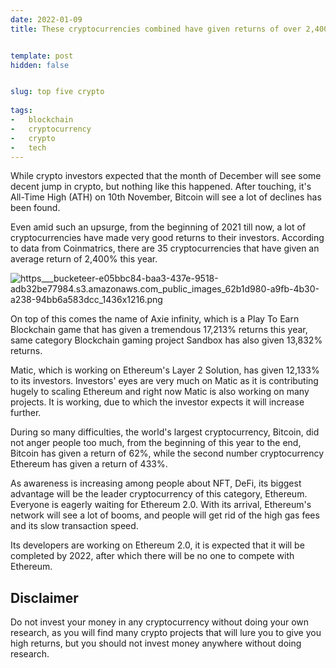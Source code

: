 ```yaml
---
date: 2022-01-09
title: These cryptocurrencies combined have given returns of over 2,400% in 2021


template: post
hidden: false


slug: top five crypto
  
tags:
-   blockchain
-   cryptocurrency
-   crypto
-   tech
---
```

<!-- more -->


<!-- more -->



While crypto investors expected that the month of December will see some decent jump in crypto, but nothing like this happened. After touching, it's All-Time High (ATH) on 10th November, Bitcoin will see a lot of declines has been found. 

Even amid such an upsurge, from the beginning of 2021 till now, a lot of cryptocurrencies have made very good returns to their investors. According to data from Coinmatrics, there are 35 cryptocurrencies that have given an average return of 2,400% this year.

![https___bucketeer-e05bbc84-baa3-437e-9518-adb32be77984.s3.amazonaws.com_public_images_62b1d980-a9fb-4b30-a238-94bb6a583dcc_1436x1216.png](https://cdn.hashnode.com/res/hashnode/image/upload/v1641844170969/DL8-jRduy.png)

On top of this comes the name of Axie infinity, which is a Play To Earn Blockchain game that has given a tremendous 17,213% returns this year, same category Blockchain gaming project Sandbox has also given 13,832% returns.

Matic, which is working on Ethereum's Layer 2 Solution, has given 12,133% to its investors. Investors' eyes are very much on Matic as it is contributing hugely to scaling Ethereum and right now Matic is also working on many projects. It is working, due to which the investor expects it will increase further.

During so many difficulties, the world's largest cryptocurrency, Bitcoin, did not anger people too much, from the beginning of this year to the end, Bitcoin has given a return of 62%, while the second number cryptocurrency Ethereum has given a return of 433%.

As awareness is increasing among people about NFT, DeFi, its biggest advantage will be the leader cryptocurrency of this category, Ethereum. Everyone is eagerly waiting for Ethereum 2.0. With its arrival, Ethereum's network will see a lot of booms, and people will get rid of the high gas fees and its slow transaction speed.

Its developers are working on Ethereum 2.0, it is expected that it will be completed by 2022, after which there will be no one to compete with Ethereum.

## Disclaimer

Do not invest your money in any cryptocurrency without doing your own research, as you will find many crypto projects that will lure you to give you high returns, but you should not invest money anywhere without doing research.


